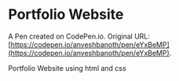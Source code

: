 # Portfolio Website

A Pen created on CodePen.io. Original URL: [https://codepen.io/anveshbanoth/pen/eYxBeMP](https://codepen.io/anveshbanoth/pen/eYxBeMP).

Portfolio Website using html and css